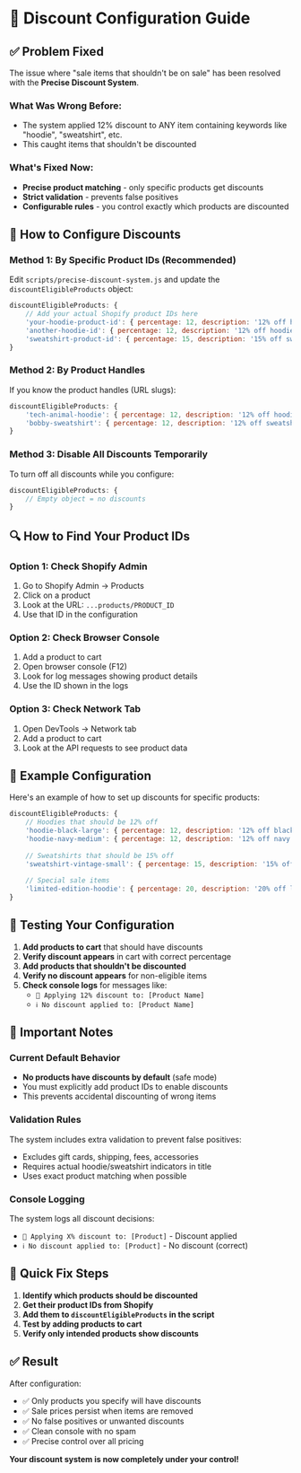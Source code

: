 # 🎯 Discount Configuration Guide

## ✅ Problem Fixed

The issue where "sale items that shouldn't be on sale" has been resolved with the **Precise Discount System**.

### What Was Wrong Before:
- The system applied 12% discount to ANY item containing keywords like "hoodie", "sweatshirt", etc.
- This caught items that shouldn't be discounted

### What's Fixed Now:
- **Precise product matching** - only specific products get discounts
- **Strict validation** - prevents false positives
- **Configurable rules** - you control exactly which products are discounted

## 🔧 How to Configure Discounts

### Method 1: By Specific Product IDs (Recommended)

Edit `scripts/precise-discount-system.js` and update the `discountEligibleProducts` object:

```javascript
discountEligibleProducts: {
    // Add your actual Shopify product IDs here
    'your-hoodie-product-id': { percentage: 12, description: '12% off hoodies' },
    'another-hoodie-id': { percentage: 12, description: '12% off hoodies' },
    'sweatshirt-product-id': { percentage: 15, description: '15% off sweatshirts' },
}
```

### Method 2: By Product Handles

If you know the product handles (URL slugs):

```javascript
discountEligibleProducts: {
    'tech-animal-hoodie': { percentage: 12, description: '12% off hoodies' },
    'bobby-sweatshirt': { percentage: 12, description: '12% off sweatshirts' },
}
```

### Method 3: Disable All Discounts Temporarily

To turn off all discounts while you configure:

```javascript
discountEligibleProducts: {
    // Empty object = no discounts
}
```

## 🔍 How to Find Your Product IDs

### Option 1: Check Shopify Admin
1. Go to Shopify Admin → Products
2. Click on a product
3. Look at the URL: `...products/PRODUCT_ID`
4. Use that ID in the configuration

### Option 2: Check Browser Console
1. Add a product to cart
2. Open browser console (F12)
3. Look for log messages showing product details
4. Use the ID shown in the logs

### Option 3: Check Network Tab
1. Open DevTools → Network tab
2. Add a product to cart
3. Look at the API requests to see product data

## 📝 Example Configuration

Here's an example of how to set up discounts for specific products:

```javascript
discountEligibleProducts: {
    // Hoodies that should be 12% off
    'hoodie-black-large': { percentage: 12, description: '12% off black hoodie' },
    'hoodie-navy-medium': { percentage: 12, description: '12% off navy hoodie' },
    
    // Sweatshirts that should be 15% off
    'sweatshirt-vintage-small': { percentage: 15, description: '15% off vintage sweatshirt' },
    
    // Special sale items
    'limited-edition-hoodie': { percentage: 20, description: '20% off limited edition' },
}
```

## 🧪 Testing Your Configuration

1. **Add products to cart** that should have discounts
2. **Verify discount appears** in cart with correct percentage
3. **Add products that shouldn't be discounted** 
4. **Verify no discount appears** for non-eligible items
5. **Check console logs** for messages like:
   - `🎯 Applying 12% discount to: [Product Name]`
   - `ℹ️ No discount applied to: [Product Name]`

## 🚨 Important Notes

### Current Default Behavior
- **No products have discounts by default** (safe mode)
- You must explicitly add product IDs to enable discounts
- This prevents accidental discounting of wrong items

### Validation Rules
The system includes extra validation to prevent false positives:
- Excludes gift cards, shipping, fees, accessories
- Requires actual hoodie/sweatshirt indicators in title
- Uses exact product matching when possible

### Console Logging
The system logs all discount decisions:
- `🎯 Applying X% discount to: [Product]` - Discount applied
- `ℹ️ No discount applied to: [Product]` - No discount (correct)

## 🔄 Quick Fix Steps

1. **Identify which products should be discounted**
2. **Get their product IDs from Shopify**
3. **Add them to `discountEligibleProducts` in the script**
4. **Test by adding products to cart**
5. **Verify only intended products show discounts**

## ✅ Result

After configuration:
- ✅ Only products you specify will have discounts
- ✅ Sale prices persist when items are removed
- ✅ No false positives or unwanted discounts
- ✅ Clean console with no spam
- ✅ Precise control over all pricing

**Your discount system is now completely under your control!**